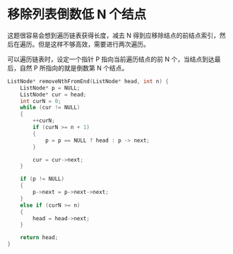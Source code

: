
# 移除列表倒数低 N 个结点

这题很容易会想到遍历链表获得长度，减去 N 得到应移除结点的前结点索引，然后在遍历。但是这样不够高效，需要进行两次遍历。

可以遍历链表时，设定一个指针 P 指向当前遍历结点的前 N 个，当结点到达最后，自然 P 所指向的就是倒数第 N 个结点。

``` c++
ListNode* removeNthFromEnd(ListNode* head, int n) {
    ListNode* p = NULL;
    ListNode* cur = head;
    int curN = 0;
    while (cur != NULL)
    {
        ++curN;
        if (curN >= n + 1)
        {
            p = p == NULL ? head : p -> next;
        }

        cur = cur->next;
    }

    if (p != NULL)
    {
        p->next = p->next->next;
    }
    else if (curN >= n)
    {
        head = head->next;
    }

    return head;
}
```